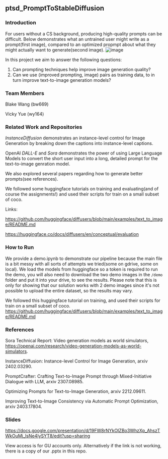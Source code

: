 ## ptsd_PromptToStableDiffusion

### Introduction
For users without a CS background, producing high-quality prompts can be difficult. Below demonstrates what an untrained user might write as a prompt(first image), compared to an optimized propmpt about what they might actually want to generate(second image).
![image](https://drive.google.com/uc?id=1tmSdp2AG2KP5gY6i98rYxJd0CAYu6zla)

In this project we aim to answer the following questions:
1. Can prompting techniques help improve image generation quality?
2. Can we use (improved prompting, image) pairs as training data, to in turn improve text-to-image generation models?

### Team Members
Blake Wang (bw669)

Vicky Yue (wy164)

### Related Work and Repositories
*InstanceDiffusion* demonstrates an instance-level control for Image Generation by breaking down the captions into instance-level captions.

OpenAI *DALL-E* and *Sora* demonstrates the power of using Large Language Models to convert the short user input into a long, detailed prompt for the text-to-image genration model.

We also explored several papers regarding how to generate better prompts(see references).

We followed some huggingface tutorials on training and evaluating(and of course the assignments!) and used their scripts for train on a small subset of coco. 

Links:

https://github.com/huggingface/diffusers/blob/main/examples/text_to_image/README.md

https://huggingface.co/docs/diffusers/en/conceptual/evaluation

### How to Run
We provide a demo.ipynb to demonstrate our pipeline because the main file is a bit messy with all sorts of attempts we tried(some on gdrive, some on local). We load the models from huggingface so a token is required to run the demo, you will also need to download the two demo images in the `/demo` folder and put it into your drive, to see the results. Please note that this is only for showing that our solution works with 2 demo images since it's not possible to upload the entire dataset, so the results may vary.

We followed this huggingface tutorial on training, and used their scripts for train on a small subset of coco.
https://github.com/huggingface/diffusers/blob/main/examples/text_to_image/README.md


### References

Sora Technical Report: Video generation models as world simulators, https://openai.com/research/video-generation-models-as-world-simulators.

InstanceDiffusion: Instance-level Control for Image Generation, arxiv 2402.03290.

PromptCrafter: Crafting Text-to-Image Prompt through Mixed-Initiative Dialogue with LLM, arxiv 2307.08985.

Optimizing Prompts for Text-to-Image Generation, arxiv 2212.09611.

Improving Text-to-Image Consistency via Automatic Prompt Optimization, arxiv 2403.17804.

### Slides
https://docs.google.com/presentation/d/19FW8rNYkOIZBo3WhzXp_AhszTWkOuMj_lsNe4IySYT8/edit?usp=sharing

View access is for GU accounts only. Alternatively if the link is not working, there is a copy of our .pptx in this repo.

